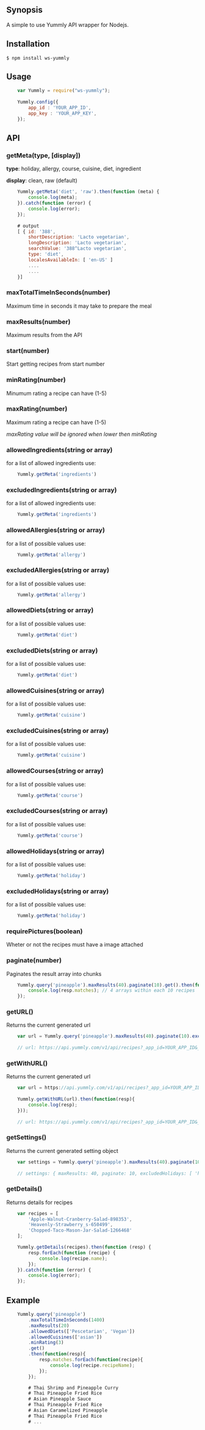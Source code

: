 ## Synopsis
A simple to use Yummly API wrapper for Nodejs.

## Installation

    $ npm install ws-yummly
    
## Usage

```js
    var Yummly = require("ws-yummly");
    
    Yummly.config({
		app_id : 'YOUR_APP_ID',
		app_key : 'YOUR_APP_KEY',
	});
```
## API

### getMeta(type, [display])

**type**: holiday, allergy, course, cuisine, diet, ingredient
 
**display**: clean, raw (default)
```js
    Yummly.getMeta('diet', 'raw').then(function (meta) {
    	console.log(meta); 
    }).catch(function (error) {
    	console.log(error);
    });
    
    # output
    [ { id: '388',
        shortDescription: 'Lacto vegetarian',
        longDescription: 'Lacto vegetarian',
        searchValue: '388^Lacto vegetarian',
        type: 'diet',
        localesAvailableIn: [ 'en-US' ] 
        ....
        ....
    }]
```

### maxTotalTimeInSeconds(number)
Maximum time in seconds it may take to prepare the meal
### maxResults(number)
Maximum results from the API
### start(number)
Start getting recipes from start number
### minRating(number)
Minumum rating a recipe can have (1-5)
### maxRating(number)
Maximum rating a recipe can have (1-5)

*maxRating value will be ignored when lower then minRating*
### allowedIngredients(string or array)
for a list of allowed ingredients use:
```js
    Yummly.getMeta('ingredients')
```
### excludedIngredients(string or array)
for a list of allowed ingredients use:
```js
    Yummly.getMeta('ingredients')
```
### allowedAllergies(string or array)
for a list of possible values use:
```js
    Yummly.getMeta('allergy')
```
### excludedAllergies(string or array)
for a list of possible values use:
```js
    Yummly.getMeta('allergy')
```
### allowedDiets(string or array)
for a list of possible values use:
```js
    Yummly.getMeta('diet')
```
### excludedDiets(string or array)
for a list of possible values use:
```js
    Yummly.getMeta('diet')
```
### allowedCuisines(string or array)
for a list of possible values use:
```js
    Yummly.getMeta('cuisine')
```
### excludedCuisines(string or array)
for a list of possible values use:
```js
    Yummly.getMeta('cuisine')
```
### allowedCourses(string or array)
for a list of possible values use:
```js
    Yummly.getMeta('course')
```
### excludedCourses(string or array)
for a list of possible values use:
```js
    Yummly.getMeta('course')
```
### allowedHolidays(string or array)
for a list of possible values use:
```js
    Yummly.getMeta('holiday')
```
### excludedHolidays(string or array)
for a list of possible values use:
```js
    Yummly.getMeta('holiday')
```
### requirePictures(boolean)
Wheter or not the recipes must have a image attached
### paginate(number)
Paginates the result array into chunks
```js
    Yummly.query('pineapple').maxResults(40).paginate(10).get().then(function(resp){
        console.log(resp.matches); // 4 arrays within each 10 recipes
    });
```
### getURL()
Returns the current generated url
```js
    var url = Yummly.query('pineapple').maxResults(40).paginate(10).excludedHolidays('halloween').getURL();
    
    // url: https://api.yummly.com/v1/api/recipes?_app_id=YOUR_APP_ID&_app_key=YOUR_APP_KEY&q=pineapple&maxResult=40&excludedHoliday[]=holiday^holiday-halloween
```
### getWithURL()
Returns the current generated url
```js
    var url = https://api.yummly.com/v1/api/recipes?_app_id=YOUR_APP_ID&_app_key=YOUR_APP_KEY&q=pineapple&maxResult=10;
    
    Yummly.getWithURL(url).then(function(resp){
        console.log(resp);
    }));
    
    // url: https://api.yummly.com/v1/api/recipes?_app_id=YOUR_APP_ID&_app_key=YOUR_APP_KEY&q=pineapple&maxResult=40&excludedHoliday[]=holiday^holiday-halloween
```
### getSettings()
Returns the current generated setting object
```js
    var settings = Yummly.query('pineapple').maxResults(40).paginate(10).excludedHolidays('halloween').getURL();
    
    // settings: { maxResults: 40, paginate: 10, excludedHolidays: [ 'halloween' ] }
```
### getDetails()
Returns details for recipes
```js
    var recipes = [
        'Apple-Walnut-Cranberry-Salad-898353',
        'Heavenly-Strawberry_s-650499',
        'Chopped-Taco-Mason-Jar-Salad-1266468'
    ];

    Yummly.getDetails(recipes).then(function (resp) {
        resp.forEach(function (recipe) {
            console.log(recipe.name);
        });
    }).catch(function (error) {
        console.log(error);
    });
```
## Example
```js
    Yummly.query('pineapple')
        .maxTotalTimeInSeconds(1400)
        .maxResults(20)
        .allowedDiets(['Pescetarian', 'Vegan'])
        .allowedCuisines(['asian'])
        .minRating(3)
        .get()
        .then(function(resp){
            resp.matches.forEach(function(recipe){
                console.log(recipe.recipeName);
            });
        });

        # Thai Shrimp and Pineapple Curry
        # Thai Pineapple Fried Rice
        # Asian Pineapple Sauce
        # Thai Pineapple Fried Rice
        # Asian Caramelized Pineapple
        # Thai Pineapple Fried Rice
        # ...
```